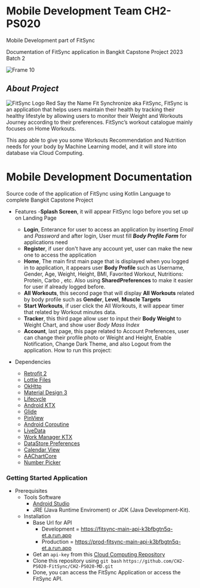 # Mobile Development Team CH2-PS020
Mobile Development part of FitSync

Documentation of FitSync application in Bangkit Capstone Project 2023 Batch 2

![Frame 10](https://github.com/CH2-PS020-FitSync/CH2-PS020-MD/assets/113676521/c7f9d85e-9036-4675-8cca-23cf70ef4461)

## _About Project_
![FitSync Logo Red](https://github.com/CH2-PS020-FitSync/CH2-PS020-MD/assets/113676521/11a077ee-13e2-4e57-af86-e98848b25768)
Say the Name Fit Synchronize aka FitSync,
FitSync is an application that helps users maintain their health by tracking their healthy lifestyle by allowing users to monitor their Weight and Workouts Journey according to their preferences.
FitSync’s workout catalogue mainly focuses on Home Workouts.

This app able to give you some Workouts Recommendation and Nutrition needs for your body by Machine Learning model, and it will store into database via Cloud Computing. 

# Mobile Development Documentation

Source code of the application of FitSync using Kotlin Language to complete Bangkit Capstone Project

* Features
  -**Splash Screen**, it will appear FitSync logo before you set up on Landing Page
  - **Login**, Enterance for user to access an application by inserting _Email_ and _Password_ and after login, User must fill _**Body Profile Form**_ for applications need
  - **Register**, if user don't have any account yet, user can make the new one to access the application
  - **Home**, The main first main page that is displayed when you logged in to application, it appears user **Body Profile** such as Username, Gender, Age, Weight, Height, BMI, Favorited Workout, Nutritions: Protein, Carbo , etc. Also using **SharedPreferences** to make it easier for user if already logged before.
  - **All Workouts**, this second page that will display **All Workouts** related by body profile such as **Gender**, **Level**, **Muscle Targets**
  - **Start Workouts**, if user click the All Workouts, it will appear timer that related by Workout minutes data.
  - **Tracker**, this third page allow user to input their **Body Weight** to Weight Chart, and show user _Body Mass Index_
  - **Account**, last page, this page related to Account Preferences, user can change their profile photo or Weight and Height, Enable Notification, Change Dark Theme, and also Logout from the application.
How to run this project:

* Dependencies
  - [Retrofit 2](https://square.github.io/retrofit/)
  - [Lottie Files](https://lottiefiles.com/)
  - [OkHttp](https://square.github.io/okhttp/)
  - [Material Design 3](https://m3.material.io/)
  - [Lifecycle](https://developer.android.com/guide/components/activities/activity-lifecycle?hl=id)
  - [Android KTX](https://developer.android.com/kotlin/ktx?hl=id)
  - [Glide](https://github.com/bumptech/glide)
  - [PinView](https://github.com/mukeshsolanki/android-otpview-pinview)
  - [Android Coroutine](https://developer.android.com/kotlin/coroutines?hl=id)
  - [LiveData](https://developer.android.com/topic/libraries/architecture/livedata?hl=id)
  - [Work Manager KTX](https://developer.android.com/jetpack/androidx/releases/work?hl=id)
  - [DataStore Preferences](https://developer.android.com/topic/libraries/architecture/datastore?hl=id)
  - [Calendar View](https://github.com/kizitonwose/Calendar)
  - [AAChartCore](https://github.com/AAChartModel/AAChartCore)
  - [Number Picker](https://github.com/ShawnLin013/NumberPicker)
 
### Getting Started Application
* Prerequisites
  - Tools Software
    - [Android Studio](https://developer.android.com/studio?hl=id)
    - JRE (Java Runtime Enviroment) or JDK (Java Development-Kit).
  - Installation
    - Base Url for API
      - Development = https://fitsync-main-api-k3bfbgtn5q-et.a.run.app
      - Production = https://prod-fitsync-main-api-k3bfbgtn5q-et.a.run.app
    - Get an `api-key` from this [Cloud Computing Repository](https://github.com/CH2-PS020-FitSync/CH2-PS020-CC?tab=readme-ov-file#-api-documentation)
    - Clone this repository using `git bash`
      `https://github.com/CH2-PS020-FitSync/CH2-PS020-MD.git`
    - Done, you can access the FitSync Application or access the FitSync API.


